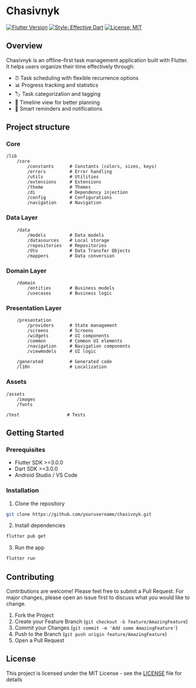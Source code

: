 # Chasivnyk

[![Flutter Version](https://img.shields.io/badge/flutter-%3E%3D3.0.0-blue.svg)](https://flutter.dev)
[![Style: Effective Dart](https://img.shields.io/badge/style-effective_dart-40c4ff.svg)](https://dart.dev/effective-dart)
[![License: MIT](https://img.shields.io/badge/license-MIT-purple.svg)](LICENSE)

## Overview

Chasivnyk is an offline-first task management application built with Flutter. It helps users organize their time effectively through:

- ⏰ Task scheduling with flexible recurrence options
- 📊 Progress tracking and statistics
- 🏷️ Task categorization and tagging
- 📅 Timeline view for better planning
- 🔔 Smart reminders and notifications

## Project structure

### Core
```
/lib
    /core
        /constants      # Constants (colors, sizes, keys)
        /errors         # Error handling
        /utils          # Utilities
        /extensions     # Extensions
        /theme          # Themes
        /di             # Dependency injection
        /config         # Configurations
        /navigation     # Navigation
```

### Data Layer
```
    /data
        /models         # Data models
        /datasources    # Local storage
        /repositories   # Repositories
        /dto            # Data Transfer Objects
        /mappers        # Data conversion
```

### Domain Layer
```
    /domain
        /entities       # Business models
        /usecases       # Business logic
```

### Presentation Layer
```
    /presentation
        /providers      # State management
        /screens        # Screens
        /widgets        # UI components
        /common         # Common UI elements
        /navigation     # Navigation components
        /viewmodels     # UI logic

    /generated          # Generated code
    /l10n               # Localization
```

### Assets
```
/assets
    /images
    /fonts

/test                  # Tests
```

## Getting Started

### Prerequisites

- Flutter SDK >=3.0.0
- Dart SDK >=3.0.0
- Android Studio / VS Code

### Installation

1. Clone the repository
```bash
git clone https://github.com/yourusername/chasivnyk.git
```

2. Install dependencies
```bash
flutter pub get
```

3. Run the app
```bash
flutter run
```

## Contributing

Contributions are welcome! Please feel free to submit a Pull Request. For major changes, please open an issue first to discuss what you would like to change.

1. Fork the Project
2. Create your Feature Branch (`git checkout -b feature/AmazingFeature`)
3. Commit your Changes (`git commit -m 'Add some AmazingFeature'`)
4. Push to the Branch (`git push origin feature/AmazingFeature`)
5. Open a Pull Request

## License

This project is licensed under the MIT License - see the [LICENSE](LICENSE) file for details